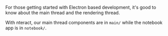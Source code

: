 For those getting started with Electron based development, it's good to know about the main thread and the rendering thread.

With nteract, our main thread components are in `main/` while the notebook app is in `notebook/`.
